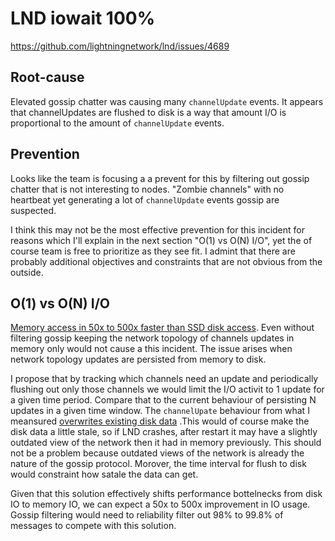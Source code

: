 # LND iowait 100%

https://github.com/lightningnetwork/lnd/issues/4689

## Root-cause

Elevated gossip chatter was causing many `channelUpdate` events. It appears that channelUpdates are flushed to disk is a way that amount I/O is proportional to the amount of `channelUpdate` events.

## Prevention

Looks like the team is focusing a a prevent for this by filtering out gossip chatter that is not interesting to nodes. "Zombie channels" with no heartbeat yet generating a lot of `channelUpdate` events gossip are suspected.

I think this may not be the most effective prevention for this incident for reasons which I'll explain in the next section "O(1) vs O(N) I/O", yet the of course team is free to prioritize as they see fit. I admint that there are probably additional objectives and constraints that are not obvious from the outside.


## O(1) vs O(N) I/O

[Memory access in 50x to 500x faster than SSD disk access](https://www.quora.com/Is-the-speed-of-SSD-and-RAM-the-same/answer/Gediz-Gursu). Even without filtering gossip keeping the network topology of channels updates in memory only would not cause a this incident. The issue arises when network topology updates are persisted from memory to disk.

I propose that by tracking which channels need an update and periodically flushing out only those channels we would limit the I/O activit to 1 update for a given time period. Compare that to the current behaviour of persisting N updates in a given time window. The `channelUpate` behaviour from what I meansured [overwrites existing disk data](https://github.com/lightningnetwork/lnd/issues/4689#issuecomment-710028091) .This would of course make the disk data a little stale, so if LND crashes, after restart it may have a slightly outdated view of the network then it had in memory previously. This should not be a problem because outdated views of the network is already the nature of the gossip protocol. Morover, the time interval for flush to disk would constraint how satale the data can get.

Given that this solution effectively shifts performance bottelnecks from disk IO to memory IO, we can expect a 50x to 500x improvement in IO usage. Gossip filtering would need to reliability filter out 98% to 99.8% of messages to compete with this solution.

